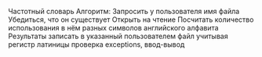 Частотный словарь
Алгоритм:
Запросить у пользователя имя файла
Убедиться, что он существует
Открыть на чтение
Посчитать количество использования в нём разных символов английского алфавита
Результаты записать в указанный пользователем файл
﻿﻿учитывая регистр латиницы
﻿﻿проверка exceptions, ввод-вывод
